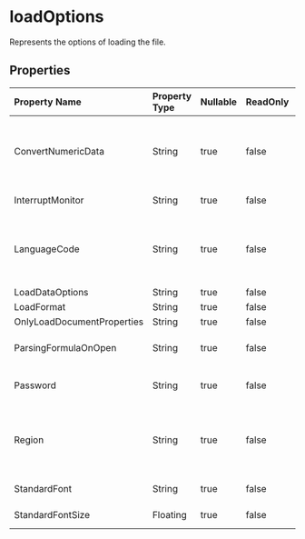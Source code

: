 # **loadOptions**

Represents the options of loading the file. 

## **Properties**

| Property Name | Property Type | Nullable |  ReadOnly | DefaultValue | Description | 
| :- | :- | :- |:- |  :- | :- |
|ConvertNumericData|String|true|false |  |This class has a public property named "ConvertNumericData" of type string that can be read from and written to.|
|InterruptMonitor|String|true|false |  |Gets and sets the interrupt monitor.|
|LanguageCode|String|true|false |  |Gets or sets the user interface language of the Workbook version based on CountryCode that has saved the file.|
|LoadDataOptions|String|true|false |  ||
|LoadFormat|String|true|false |  |Gets the load format.|
|OnlyLoadDocumentProperties|String|true|false |  ||
|ParsingFormulaOnOpen|String|true|false |  |Indicates whether parsing the formula when reading the file.|
|Password|String|true|false |  |Gets and set the password of the workbook.|
|Region|String|true|false |  |Gets or sets the system regional settings based on CountryCode at the time the file was loaded.|
|StandardFont|String|true|false |  |Sets the default standard font name|
|StandardFontSize|Floating|true|false |  |Sets the default standard font size.|

